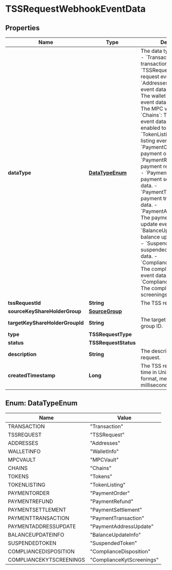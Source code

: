 

# TSSRequestWebhookEventData


## Properties

| Name | Type | Description | Notes |
|------------ | ------------- | ------------- | -------------|
|**dataType** | [**DataTypeEnum**](#DataTypeEnum) |  The data type of the event. - &#x60;Transaction&#x60;: The transaction event data. - &#x60;TSSRequest&#x60;: The TSS request event data. - &#x60;Addresses&#x60;: The addresses event data. - &#x60;WalletInfo&#x60;: The wallet information event data. - &#x60;MPCVault&#x60;: The MPC vault event data. - &#x60;Chains&#x60;: The enabled chain event data. - &#x60;Tokens&#x60;: The enabled token event data. - &#x60;TokenListing&#x60;: The token listing event data.        - &#x60;PaymentOrder&#x60;: The payment order event data. - &#x60;PaymentRefund&#x60;: The payment refund event data. - &#x60;PaymentSettlement&#x60;: The payment settlement event data. - &#x60;PaymentTransaction&#x60;: The payment transaction event data. - &#x60;PaymentAddressUpdate&#x60;: The payment address update event data. - &#x60;BalanceUpdateInfo&#x60;: The balance update event data. - &#x60;SuspendedToken&#x60;: The suspended token event data. - &#x60;ComplianceDisposition&#x60;: The compliance disposition event data. - &#x60;ComplianceKytScreenings&#x60;: The compliance KYT screenings event data. |  |
|**tssRequestId** | **String** | The TSS request ID. |  [optional] |
|**sourceKeyShareHolderGroup** | [**SourceGroup**](SourceGroup.md) |  |  [optional] |
|**targetKeyShareHolderGroupId** | **String** | The target key share holder group ID. |  [optional] |
|**type** | **TSSRequestType** |  |  [optional] |
|**status** | **TSSRequestStatus** |  |  [optional] |
|**description** | **String** | The description of the TSS request. |  [optional] |
|**createdTimestamp** | **Long** | The TSS request&#39;s creation time in Unix timestamp format, measured in milliseconds. |  [optional] |



## Enum: DataTypeEnum

| Name | Value |
|---- | -----|
| TRANSACTION | &quot;Transaction&quot; |
| TSSREQUEST | &quot;TSSRequest&quot; |
| ADDRESSES | &quot;Addresses&quot; |
| WALLETINFO | &quot;WalletInfo&quot; |
| MPCVAULT | &quot;MPCVault&quot; |
| CHAINS | &quot;Chains&quot; |
| TOKENS | &quot;Tokens&quot; |
| TOKENLISTING | &quot;TokenListing&quot; |
| PAYMENTORDER | &quot;PaymentOrder&quot; |
| PAYMENTREFUND | &quot;PaymentRefund&quot; |
| PAYMENTSETTLEMENT | &quot;PaymentSettlement&quot; |
| PAYMENTTRANSACTION | &quot;PaymentTransaction&quot; |
| PAYMENTADDRESSUPDATE | &quot;PaymentAddressUpdate&quot; |
| BALANCEUPDATEINFO | &quot;BalanceUpdateInfo&quot; |
| SUSPENDEDTOKEN | &quot;SuspendedToken&quot; |
| COMPLIANCEDISPOSITION | &quot;ComplianceDisposition&quot; |
| COMPLIANCEKYTSCREENINGS | &quot;ComplianceKytScreenings&quot; |



